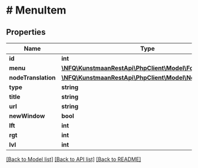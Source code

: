 # # MenuItem

## Properties

Name | Type | Description | Notes
------------ | ------------- | ------------- | -------------
**id** | **int** |  | [optional]
**menu** | [**\NFQ\KunstmaanRestApi\PhpClient\Model\Folder**](Folder.md) |  | [optional]
**nodeTranslation** | [**\NFQ\KunstmaanRestApi\PhpClient\Model\NodeTranslation**](NodeTranslation.md) |  | [optional]
**type** | **string** |  | [optional]
**title** | **string** |  | [optional]
**url** | **string** |  | [optional]
**newWindow** | **bool** |  | [optional]
**lft** | **int** |  | [optional]
**rgt** | **int** |  | [optional]
**lvl** | **int** |  | [optional]

[[Back to Model list]](../../README.md#models) [[Back to API list]](../../README.md#endpoints) [[Back to README]](../../README.md)
